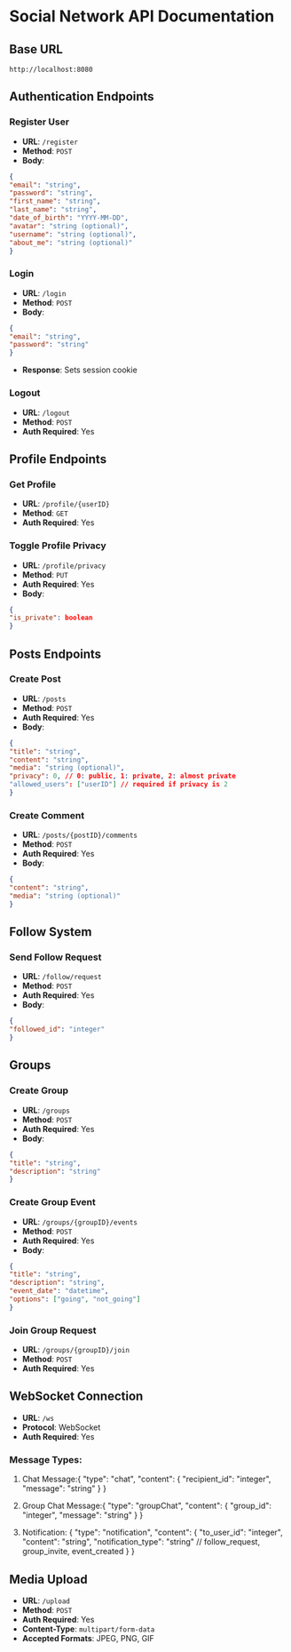 # Social Network API Documentation

## Base URL
`http://localhost:8080`

## Authentication Endpoints

### Register User
- **URL**: `/register`
- **Method**: `POST`
- **Body**:
```json
{
"email": "string",
"password": "string",
"first_name": "string",
"last_name": "string",
"date_of_birth": "YYYY-MM-DD",
"avatar": "string (optional)",
"username": "string (optional)",
"about_me": "string (optional)"
}
```

### Login
- **URL**: `/login`
- **Method**: `POST`
- **Body**:
```json
{
"email": "string",
"password": "string"
}
```
- **Response**: Sets session cookie

### Logout
- **URL**: `/logout`
- **Method**: `POST`
- **Auth Required**: Yes

## Profile Endpoints

### Get Profile
- **URL**: `/profile/{userID}`
- **Method**: `GET`
- **Auth Required**: Yes

### Toggle Profile Privacy
- **URL**: `/profile/privacy`
- **Method**: `PUT`
- **Auth Required**: Yes
- **Body**:
```json
{
"is_private": boolean
}
```

## Posts Endpoints

### Create Post
- **URL**: `/posts`
- **Method**: `POST`
- **Auth Required**: Yes
- **Body**:
```json
{
"title": "string",
"content": "string",
"media": "string (optional)",
"privacy": 0, // 0: public, 1: private, 2: almost private
"allowed_users": ["userID"] // required if privacy is 2
}
```

### Create Comment
- **URL**: `/posts/{postID}/comments`
- **Method**: `POST`
- **Auth Required**: Yes
- **Body**:
```json
{
"content": "string",
"media": "string (optional)"
}
```

## Follow System

### Send Follow Request
- **URL**: `/follow/request`
- **Method**: `POST`
- **Auth Required**: Yes
- **Body**:
```json
{
"followed_id": "integer"
}
```

## Groups

### Create Group
- **URL**: `/groups`
- **Method**: `POST`
- **Auth Required**: Yes
- **Body**:
```json
{
"title": "string",
"description": "string"
}
```

### Create Group Event
- **URL**: `/groups/{groupID}/events`
- **Method**: `POST`
- **Auth Required**: Yes
- **Body**:
```json
{
"title": "string",
"description": "string",
"event_date": "datetime",
"options": ["going", "not_going"]
}
```

### Join Group Request
- **URL**: `/groups/{groupID}/join`
- **Method**: `POST`
- **Auth Required**: Yes

## WebSocket Connection
- **URL**: `/ws`
- **Protocol**: WebSocket
- **Auth Required**: Yes

### Message Types:
1. Chat Message:{
"type": "chat",
"content": {
"recipient_id": "integer",
"message": "string"
}
}


2. Group Chat Message:{
"type": "groupChat",
"content": {
"group_id": "integer",
"message": "string"
}
}


3. Notification:
{
"type": "notification",
"content": {
"to_user_id": "integer",
"content": "string",
"notification_type": "string" // follow_request, group_invite, event_created
}
}


## Media Upload
- **URL**: `/upload`
- **Method**: `POST`
- **Auth Required**: Yes
- **Content-Type**: `multipart/form-data`
- **Accepted Formats**: JPEG, PNG, GIF
